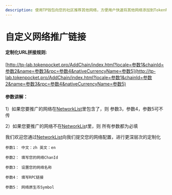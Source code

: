 ```yaml
---
description: 使用TP钱包向您的社区推荐其他网络，方便用户快速将其他网络添加到TokenPocket进行使用。
---
```


# 自定义网络推广链接

#### 定制化URL拼接规则:

 [http://tp-lab.tokenpocket.pro/AddChain/index.html?locale=参数1&chainId=参数2&name=参数3&rpc=参数4&nativeCurrencyName=参数5](http://tp-lab.tokenpocket.pro/AddChain/index.html?locale=参数1&chainId=参数2&name=参数3&rpc=参数4&nativeCurrencyName=参数5)



#### 参数讲解：

1）如果您要推广的网络在[NetworkList](https://github.com/TP-Lab/networklist-org)里包含了，则 参数3，参数4，参数5可不传

2）如果您要推广的网络不在[NetworkLis](https://github.com/TP-Lab/networklist-org)t里，则 所有参数都为必填

我们欢迎您通过[NetworkList](https://github.com/TP-Lab/networklist-org)向我们提交您的网络配置，进行更深层次的定制化

`参数1： 中文：zh 英文：en`

`参数2： 填写您的网络ChanId`

`参数3： 设置您的网络名称`

`参数4： 填写RPC链接`

`参数5： 网络原生币Symbol`

